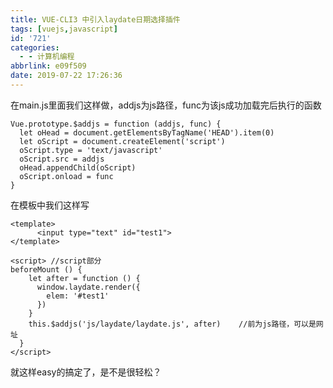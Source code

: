 ```yaml
---
title: VUE-CLI3 中引入laydate日期选择插件
tags: [vuejs,javascript]
id: '721'
categories:
  - - 计算机编程
abbrlink: e09f509
date: 2019-07-22 17:26:36
---
```


在main.js里面我们这样做，addjs为js路径，func为该js成功加载完后执行的函数

```
Vue.prototype.$addjs = function (addjs, func) {
  let oHead = document.getElementsByTagName('HEAD').item(0)
  let oScript = document.createElement('script')
  oScript.type = 'text/javascript'
  oScript.src = addjs
  oHead.appendChild(oScript)
  oScript.onload = func
}
```

在模板中我们这样写

```
<template>
      <input type="text" id="test1">
</template>
  
<script> //script部分
beforeMount () {
    let after = function () {
      window.laydate.render({
        elem: '#test1'
      })
    }
    this.$addjs('js/laydate/laydate.js', after)    //前为js路径，可以是网址
  }
</script>
```

就这样easy的搞定了，是不是很轻松？
